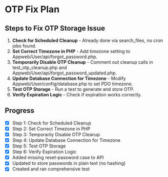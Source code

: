 # OTP Fix Plan

## Steps to Fix OTP Storage Issue

1. **Check for Scheduled Cleanup** - Already done via search_files, no cron jobs found.
2. **Set Correct Timezone in PHP** - Add timezone setting to Appweb/User/api/forgot_password.php.
3. **Temporarily Disable OTP Cleanup** - Comment out cleanup calls in test_otp_cleanup.php and Appweb/User/api/forgot_password_updated.php.
4. **Update Database Connection for Timezone** - Modify Appweb/User/config/database.php to set PDO timezone.
5. **Test OTP Storage** - Run a test to generate and store OTP.
6. **Verify Expiration Logic** - Check if expiration works correctly.

## Progress
- [x] Step 1: Check for Scheduled Cleanup
- [x] Step 2: Set Correct Timezone in PHP
- [x] Step 3: Temporarily Disable OTP Cleanup
- [x] Step 4: Update Database Connection for Timezone
- [x] Step 5: Test OTP Storage
- [x] Step 6: Verify Expiration Logic
- [x] Added missing reset-password case to API
- [x] Updated to store passwords in plain text (no hashing)
- [x] Created and ran comprehensive test
